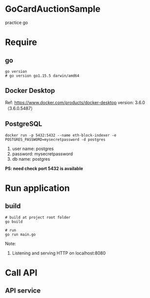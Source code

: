# GoCardAuctionSample
practice go

# Require
## go
```shell
go version                        
# go version go1.15.5 darwin/amd64
```

## Docker Desktop
Ref: https://www.docker.com/products/docker-desktop
version: 3.6.0（3.6.0.5487）

## PostgreSQL
```shell
docker run -p 5432:5432 --name eth-block-indexer -e POSTGRES_PASSWORD=mysecretpassword -d postgres
```
1. user name: postgres
1. password: mysecretpassword
1. db name: postgres

**PS: need check port 5432 is available**

# Run application
## build
```shell
# build at project root folder
go build

# run
go run main.go
```
Note:
1. Listening and serving HTTP on localhost:8080

# Call API
## API service
```shell
```

